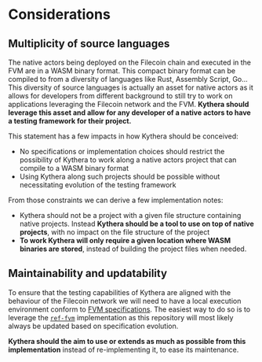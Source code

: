 # Considerations

## Multiplicity of source languages

The native actors being deployed on the Filecoin chain and executed in the FVM are in a WASM binary format. This compact 
binary format can be compiled to from a diversity of languages like Rust, Assembly Script, Go... This diversity of source
languages is actually an asset for native actors as it allows for developers from different background to still try to work
on applications leveraging the Filecoin network and the FVM. **Kythera should leverage this asset and allow for any developer 
of a native actors to have a testing framework for their project.**

This statement has a few impacts in how Kythera should be conceived:
- No specifications or implementation choices should restrict the possibility of Kythera to work along a native actors
project that can compile to a WASM binary format
- Using Kythera along such projects should be possible without necessitating evolution of the testing framework

From those constraints we can derive a few implementation notes:
- Kythera should not be a project with a given file structure containing native projects. Instead **Kythera should be a tool
to use on top of native projects**, with no impact on the file structure of the project
- **To work Kythera will only require a given location where WASM binaries are stored**, instead of building the project files 
when needed.

## Maintainability and updatability

To ensure that the testing capabilities of Kythera are aligned with the behaviour of the Filecoin network we will need
to have a local execution environment conform to [FVM specifications](https://github.com/filecoin-project/FIPs/blob/master/FIPS/fip-0030.md).
The easiest way to do so is to leverage the [`ref-fvm`](https://github.com/filecoin-project/ref-fvm/) implementation as 
this repository will most likely always be updated based on specification evolution.

**Kythera should the aim to use or extends as much as possible from this implementation** instead of re-implementing it, to 
ease its maintenance.
